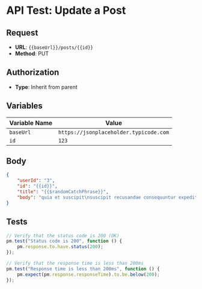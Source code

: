 # API Test: Update a Post

## Request

- **URL**: `{{baseUrl}}/posts/{{id}}`
- **Method**: PUT

## Authorization

- **Type**: Inherit from parent

## Variables

| Variable Name | Value                           |
|---------------|---------------------------------|
| `baseUrl`     | `https://jsonplaceholder.typicode.com`       |
| `id`          | `123`                           |  <!-- Set the ID of the post to be updated -->

## Body

```json
{
    "userId": "3",
    "id": "{{id}}",
    "title": "{{$randomCatchPhrase}}",
    "body": "quia et suscipit\nsuscipit recusandae consequuntur expedita et cum\nreprehenderit molestiae ut ut quas totam\nnostrum rerum est autem sunt rem eveniet architecto"
}
```

## Tests

```javascript
// Verify that the status code is 200 (OK)
pm.test("Status code is 200", function () {
    pm.response.to.have.status(200);
});

// Verify that the response time is less than 200ms
pm.test("Response time is less than 200ms", function () {
    pm.expect(pm.response.responseTime).to.be.below(200);
});

